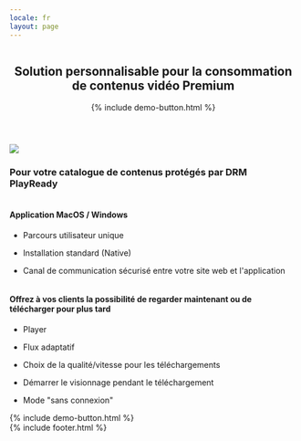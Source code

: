 ```yaml
---
locale: fr
layout: page
---
```


<header>
<img alt="" src="{{ '/assets/vectors/logo-uvii.svg' | relative_url }}" />
<h2>Solution personnalisable pour la consommation de contenus vidéo Premium</h2>
{% include demo-button.html %}
</header>

<article id="uvii-presentation">
<div class="article-content">
<img src="../assets/img/uvii-interface.png" srcset="../assets/img/uvii-interface@2x.png 2x, ../assets/img/uvii-interface@3x.png 3x" />
<h3>Pour votre catalogue de contenus protégés par DRM PlayReady</h3>
<section id="advantages">
<div id="plateform">
<img alt="" src="{{ '/assets/vectors/ico-os.svg' | relative_url }}" />
<h4><span>Application MacOS / Windows</span></h4>
<ul>
<li><p>Parcours utilisateur unique</p></li>
<li><p>Installation standard (Native)</p></li>
<li><p>Canal de communication sécurisé entre votre site web et l'application</p></li>
</ul>
</div>
<div id="features">
<img alt="" src="{{ '/assets/vectors/ico-app.svg' | relative_url }}" />
<h4>
<span>Offrez à vos clients la possibilité </span><span>de regarder maintenant</span>
<span>ou de télécharger pour plus tard</span>
</h4>
<ul>
<li><p>Player</p></li>
<li><p>Flux adaptatif</p></li>
<li><p>Choix de la qualité/vitesse pour les téléchargements</p></li>
<li><p>Démarrer le visionnage pendant le téléchargement</p></li>
<li><p>Mode "sans connexion"</p></li>
</ul>
</div>
</section>
{% include demo-button.html %}
</div>
</article>
{% include footer.html %}